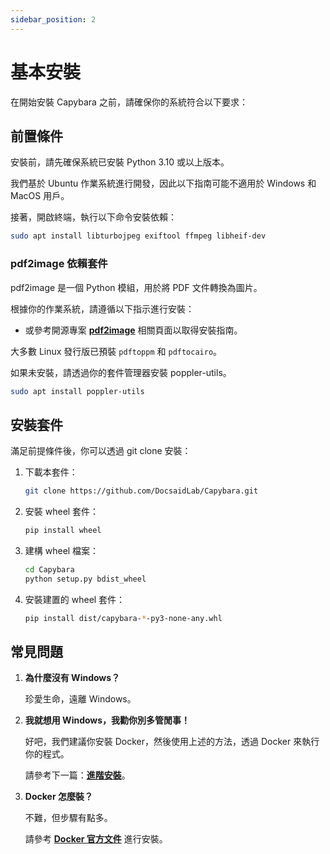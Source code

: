 ```yaml
---
sidebar_position: 2
---
```


# 基本安裝

在開始安裝 Capybara 之前，請確保你的系統符合以下要求：

## 前置條件

安裝前，請先確保系統已安裝 Python 3.10 或以上版本。

我們基於 Ubuntu 作業系統進行開發，因此以下指南可能不適用於 Windows 和 MacOS 用戶。

接著，開啟終端，執行以下命令安裝依賴：

```bash
sudo apt install libturbojpeg exiftool ffmpeg libheif-dev
```

### pdf2image 依賴套件

pdf2image 是一個 Python 模組，用於將 PDF 文件轉換為圖片。

根據你的作業系統，請遵循以下指示進行安裝：

- 或參考開源專案 [**pdf2image**](https://github.com/Belval/pdf2image) 相關頁面以取得安裝指南。

大多數 Linux 發行版已預裝 `pdftoppm` 和 `pdftocairo`。

如果未安裝，請透過你的套件管理器安裝 poppler-utils。

```bash
sudo apt install poppler-utils
```

## 安裝套件

滿足前提條件後，你可以透過 git clone 安裝：

1. 下載本套件：

   ```bash
   git clone https://github.com/DocsaidLab/Capybara.git
   ```

2. 安裝 wheel 套件：

   ```bash
   pip install wheel
   ```

3. 建構 wheel 檔案：

   ```bash
   cd Capybara
   python setup.py bdist_wheel
   ```

4. 安裝建置的 wheel 套件：

   ```bash
   pip install dist/capybara-*-py3-none-any.whl
   ```

## 常見問題

1. **為什麼沒有 Windows？**

   珍愛生命，遠離 Windows。

2. **我就想用 Windows，我勸你別多管閒事！**

   好吧，我們建議你安裝 Docker，然後使用上述的方法，透過 Docker 來執行你的程式。

   請參考下一篇：[**進階安裝**](./advance.md)。

3. **Docker 怎麼裝？**

   不難，但步驟有點多。

   請參考 [**Docker 官方文件**](https://docs.docker.com/get-docker/) 進行安裝。
